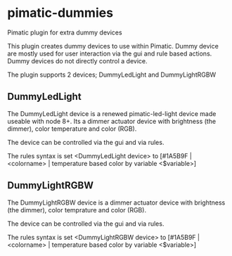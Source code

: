 # pimatic-dummies
Pimatic plugin for extra dummy devices

This plugin creates dummy devices to use within Pimatic. Dummy device are mostly used for user interaction via the gui and rule based actions. Dummy devices do not directly control a device.

The plugin supports 2 devices; DummyLedLight and DummyLightRGBW

DummyLedLight
----
The DummyLedLight device is a renewed pimatic-led-light device made useable with node 8+. Its a dimmer actuator device with brightness (the dimmer), color temperature and color (RGB).

The device can be controlled via the gui and via rules.

The rules syntax is
set \<DummyLedLight device> to [#1A5B9F | \<colorname> | temperature based color by variable <$variable>] 


DummyLightRGBW
----
The DummyLightRGBW device is a dimmer actuator device with brightness (the dimmer), color temprature and color (RGB).

The device can be controlled via the gui and via rules.

The rules syntax is
set \<DummyLightRGBW device> to [#1A5B9F | \<colorname> | temperature based color by variable <$variable>] 


